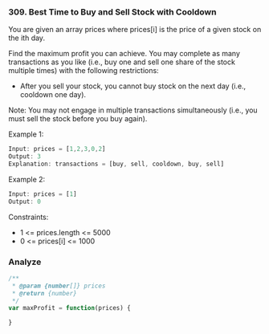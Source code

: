 ### 309. Best Time to Buy and Sell Stock with Cooldown

You are given an array prices where prices[i] is the price of a given stock on the ith day.

Find the maximum profit you can achieve. You may complete as many transactions as you like (i.e., buy one and sell one share of the stock multiple times) with the following restrictions:

* After you sell your stock, you cannot buy stock on the next day (i.e., cooldown one day).

Note: You may not engage in multiple transactions simultaneously (i.e., you must sell the stock before you buy again).

Example 1:

```js
Input: prices = [1,2,3,0,2]
Output: 3
Explanation: transactions = [buy, sell, cooldown, buy, sell]
```

Example 2:

```js
Input: prices = [1]
Output: 0
```

Constraints:
* 1 <= prices.length <= 5000
* 0 <= prices[i] <= 1000

### Analyze

```js
/**
 * @param {number[]} prices
 * @return {number}
 */
var maxProfit = function(prices) {

}
```